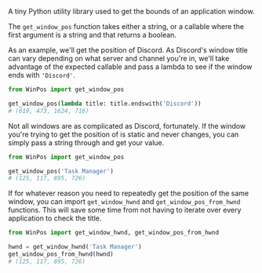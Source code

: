 A tiny Python utility library used to get the bounds of an application window.

The `get_window_pos` function takes either a string, or a callable
where the first argument is a string and that returns a boolean.

As an example, we'll get the position of Discord. As Discord's window title
can vary depending on what server and channel you're in, we'll take advantage
of the expected callable and pass a lambda to see if the window ends with `'Discord'`.

```python
from WinPos import get_window_pos

get_window_pos(lambda title: title.endswith('Discord'))
# (619, 473, 1624, 716)
```

Not all windows are as complicated as Discord, fortunately. If the window you're
trying to get the position of is static and never changes, you can simply pass
a string through and get your value.

```python
from WinPos import get_window_pos

get_window_pos('Task Manager')
# (125, 117, 895, 726)
```

If for whatever reason you need to repeatedly get the position of the same window,
you can import `get_window_hwnd` and `get_window_pos_from_hwnd` functions. This will
save some time from not having to iterate over every application to check the title.

```python
from WinPos import get_window_hwnd, get_window_pos_from_hwnd

hwnd = get_window_hwnd('Task Manager')
get_window_pos_from_hwnd(hwnd)
# (125, 117, 895, 726)
```
